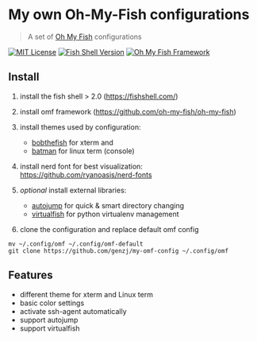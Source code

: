 # My own Oh-My-Fish configurations #

> A set of [Oh My Fish](https://github.com/oh-my-fish/oh-my-fish) configurations

[![MIT License](https://img.shields.io/badge/license-MIT-007EC7.svg?style=flat-square)](/LICENSE)
[![Fish Shell Version](https://img.shields.io/badge/fish-v2.2.0-007EC7.svg?style=flat-square)](http://fishshell.com)
[![Oh My Fish Framework](https://img.shields.io/badge/Oh%20My%20Fish-Framework-007EC7.svg?style=flat-square)](https://www.github.com/oh-my-fish/oh-my-fish)


## Install ##

1. install the fish shell > 2.0 (https://fishshell.com/)

2. install omf framework (https://github.com/oh-my-fish/oh-my-fish)

3. install themes used by configuration:

    * [bobthefish](https://github.com/oh-my-fish/theme-bobthefish) for xterm and
    * [batman](https://github.com/oh-my-fish/theme-batman) for linux term (console)

4. install nerd font for best visualization: https://github.com/ryanoasis/nerd-fonts

5. *optional* install external libraries:

    * [autojump](https://github.com/wting/autojump) for quick & smart directory changing
    * [virtualfish](https://github.com/adambrenecki/virtualfish) for python virtualenv management

6. clone the configuration and replace default omf config

```shell
mv ~/.config/omf ~/.config/omf-default
git clone https://github.com/genzj/my-omf-config ~/.config/omf
```

## Features ##

* different theme for xterm and Linux term
* basic color settings
* activate ssh-agent automatically
* support autojump
* support virtualfish


